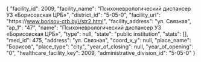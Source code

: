 {
    "facility_id": 2009,
    "facility_name": "Психоневрологический диспансер УЗ «Борисовская ЦРБ»",
    "district_id": "5-05-0",
    "facility_url": "https:\/\/www.borisov-crb.by\/str2.html",
    "facility_address": "ул. Связная",
    "ap_1": "47",
    "name": "Психоневрологический диспансер УЗ «Борисовская ЦРБ»",
    "type": null,
    "state": "public institution",
    "stats": [],
    "med_id": 475,
    "address": "ул. Связная",
    "coord_x_y": null,
    "place_name": "Борисов",
    "place_type": "city",
    "year_of_closing": null,
    "year_of_opening": "0",
    "healthcare_facility_key": 2009,
    "administrative_division_id": "5-05-0"
}